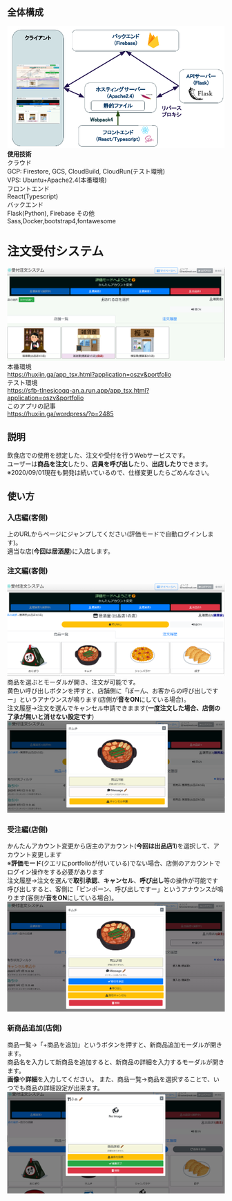 ## 全体構成
![1](https://github.com/jSm449g4d/PF_apps/blob/master/assets/sikumi.png)  
**使用技術**  
クラウド  
 GCP: Firestore, GCS, CloudBuild, CloudRun(テスト環境)  
 VPS: Ubuntu+Apache2.4(本番環境)  
フロントエンド  
 React(Typescript)  
バックエンド  
 Flask(Python), Firebase
その他  
 Sass,Docker,bootstrap4,fontawesome

# 注文受付システム  
![2](https://github.com/jSm449g4d/PF_apps/blob/master/assets/oszv_front.png)  
本番環境   
https://huxiin.ga/app_tsx.html?application=oszv&portfolio  
テスト環境  
https://sfb-tlnesjcoqq-an.a.run.app/app_tsx.html?application=oszv&portfolio  
このアプリの記事  
https://huxiin.ga/wordpress/?p=2485  
## 説明  
飲食店での使用を想定した、注文や受付を行うWebサービスです。  
ユーザーは**商品を注文**したり、**店員を呼び出し**たり、**出店したり**できます。  
※2020/09/01現在も開発は続いているので、仕様変更したらごめんなさい。  
## 使い方  
### 入店編(客側)  
上のURLからページにジャンプしてください(評価モードで自動ログインします)。  
適当な店(**今回は居酒屋**)に入店します。
### 注文編(客側)  
![3](https://github.com/jSm449g4d/PF_apps/blob/master/assets/oszv_inned.png)  
商品を選ぶとモーダルが開き、注文が可能です。  
黄色い呼び出しボタンを押すと、店舗側に「ぽーん、お客からの呼び出しですー」というアナウンスが鳴ります(店側が**音をON**にしている場合)。  
注文履歴→注文を選んでキャンセル申請できまます(**一度注文した場合、店側の了承が無いと消せない設定です**)  
![4](https://github.com/jSm449g4d/PF_apps/blob/master/assets/oszv_ordering.png)  
### 受注編(店側)  
かんたんアカウント変更から店主のアカウント(**今回は出品店1**)を選択して、アカウント変更します  
※**評価モード**(クエリにportfolioが付いている)でない場合、店側のアカウントでログイン操作をする必要があります  
注文履歴→注文を選んで**取引承認**、**キャンセル**、**呼び出し**等の操作が可能です  
呼び出しすると、客側に「ピンポーン、呼び出しですー」というアナウンスが鳴ります(客側が**音をON**にしている場合)。 
![5](https://github.com/jSm449g4d/PF_apps/blob/master/assets/oszv_ordered.png)  
### 新商品追加(店側)  
商品一覧→「+商品を追加」というボタンを押すと、新商品追加モーダルが開きます。  
商品名を入力して新商品を追加すると、新商品の詳細を入力するモーダルが開きます。  
**画像**や**詳細**を入力してください。
また、商品一覧→商品を選択することで、いつでも商品の詳細設定が出来ます。  
![6](https://github.com/jSm449g4d/PF_apps/blob/master/assets/oszv_additem.png)  
